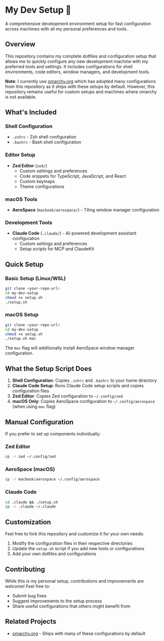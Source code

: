# My Dev Setup 🚀

A comprehensive development environment setup for fast configuration across machines with all my personal preferences and tools.

## Overview

This repository contains my complete dotfiles and configuration setup that allows me to quickly configure any new development machine with my preferred tools and settings. It includes configurations for shell environments, code editors, window managers, and development tools.

**Note**: I currently use [omarchy.org](https://omarchy.org/) which has adopted many configurations from this repository as it ships with these setups by default. However, this repository remains useful for custom setups and machines where omarchy is not available.

## What's Included

### Shell Configuration
- `.zshrc` - Zsh shell configuration
- `.bashrc` - Bash shell configuration

### Editor Setup
- **Zed Editor** (`zed/`)
  - Custom settings and preferences
  - Code snippets for TypeScript, JavaScript, and React
  - Custom keymaps
  - Theme configurations

### macOS Tools
- **AeroSpace** (`macbook/aerospace/`) - Tiling window manager configuration

### Development Tools
- **Claude Code** (`.claude/`) - AI-powered development assistant configuration
  - Custom settings and preferences
  - Setup scripts for MCP and ClaudeKit

## Quick Setup

### Basic Setup (Linux/WSL)
```bash
git clone <your-repo-url>
cd my-dev-setup
chmod +x setup.sh
./setup.sh
```

### macOS Setup
```bash
git clone <your-repo-url>
cd my-dev-setup
chmod +x setup.sh
./setup.sh mac
```

The `mac` flag will additionally install AeroSpace window manager configuration.

## What the Setup Script Does

1. **Shell Configuration**: Copies `.zshrc` and `.bashrc` to your home directory
2. **Claude Code Setup**: Runs Claude Code setup scripts and copies configuration files
3. **Zed Editor**: Copies Zed configuration to `~/.config/zed`
4. **macOS Only**: Copies AeroSpace configuration to `~/.config/aerospace` (when using `mac` flag)

## Manual Configuration

If you prefer to set up components individually:

### Zed Editor
```bash
cp -r zed ~/.config/zed
```

### AeroSpace (macOS)
```bash
cp -r macbook/aerospace ~/.config/aerospace
```

### Claude Code
```bash
cd .claude && ./setup.sh
cp -r .claude ~/.claude
```

## Customization

Feel free to fork this repository and customize it for your own needs:

1. Modify the configuration files in their respective directories
2. Update the `setup.sh` script if you add new tools or configurations
3. Add your own dotfiles and configurations

## Contributing

While this is my personal setup, contributions and improvements are welcome! Feel free to:

- Submit bug fixes
- Suggest improvements to the setup process
- Share useful configurations that others might benefit from

## Related Projects

- [omarchy.org](https://omarchy.org/) - Ships with many of these configurations by default
